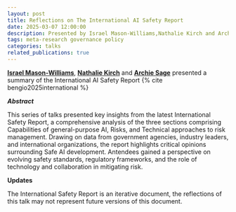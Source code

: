 ```yaml
---
layout: post
title: Reflections on The International AI Safety Report
date: 2025-03-07 12:00:00
description: Presented by Israel Mason-Williams,Nathalie Kirch and Archie Sage.
tags: meta-research governance policy
categories: talks
related_publications: true
---
```


**[Israel Mason-Williams](https://www.linkedin.com/in/israelfmw/)**, **[Nathalie Kirch](https://www.linkedin.com/in/nathaliekirch/)** and **[Archie Sage](https://www.linkedin.com/in/archie-sage-3388bb260/)** presented a summary of the  International AI Safety Report {% cite bengio2025international %}

**_Abstract_**

This series of talks presented key insights from the latest International Safety Report, a comprehensive analysis of the three sections comprising Capabilities of general-purpose AI, Risks, and Technical approaches to risk management. Drawing on data from government agencies, industry leaders, and international organizations, the report highlights critical opinions surrounding Safe AI development. Antendees gained a perspective on evolving safety standards, regulatory frameworks, and the role of technology and collaboration in mitigating risk.

**Updates**

The International Safety Report is an iterative document, the reflections of this talk may not represent future versions of this document.
